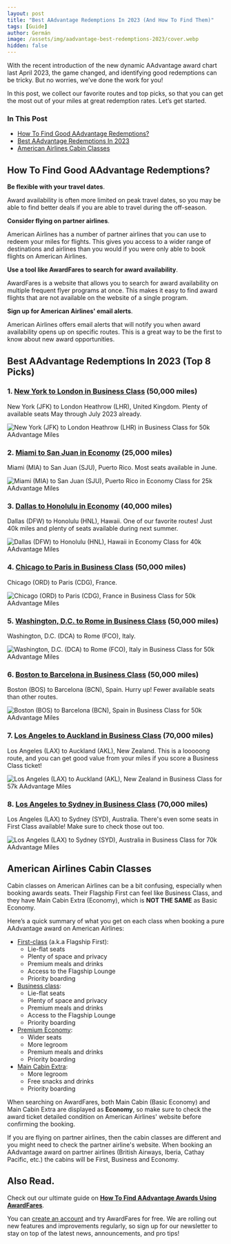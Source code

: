 ```yaml
---
layout: post
title: "Best AAdvantage Redemptions In 2023 (And How To Find Them)"
tags: [Guide]
author: Germán
image: /assets/img/aadvantage-best-redemptions-2023/cover.webp
hidden: false
---
```


With the recent introduction of the new dynamic AAdvantage award chart last April 2023, the game changed, and identifying good redemptions can be tricky. But no worries, we’ve done the work for you!

In this post, we collect our favorite routes and top picks, so that you can get the most out of your miles at great redemption rates. Let’s get started.

### In This Post

- [How To Find Good AAdvantage Redemptions?](#how-to-find-good-aadvantage-redemptions)
- [Best AAdvantage Redemptions In 2023](#best-aadvantage-redemptions-in-2023-top-8-picks)
- [American Airlines Cabin Classes](#american-airlines-cabin-classes)


## How To Find Good AAdvantage Redemptions?

**Be flexible with your travel dates**. 

Award availability is often more limited on peak travel dates, so you may be able to find better deals if you are able to travel during the off-season.

**Consider flying on partner airlines**. 

American Airlines has a number of partner airlines that you can use to redeem your miles for flights. This gives you access to a wider range of destinations and airlines than you would if you were only able to book flights on American Airlines.

**Use a tool like AwardFares to search for award availability**.

AwardFares is a website that allows you to search for award availability on multiple frequent flyer programs at once. This makes it easy to find award flights that are not available on the website of a single program.

**Sign up for American Airlines' email alerts**.

American Airlines offers email alerts that will notify you when award availability opens up on specific routes. This is a great way to be the first to know about new award opportunities.


## Best AAdvantage Redemptions In 2023 (Top 8 Picks)

### 1. [New York to London in Business Class](https://awardfares.com/search?JFK.LHR.;c:business;o:price;so:asc;z:aadvantage) (50,000 miles)

New York (JFK) to London Heathrow (LHR), United Kingdom. Plenty of available seats May through July 2023 already.

<img src="/assets/img/aadvantage-best-redemptions-2023/jfk-lhr.webp" alt="New York (JFK) to London Heathrow (LHR) in Business Class for 50k AAdvantage Miles" />


### 2. [Miami to San Juan in Economy](https://awardfares.com/search?MIA.SJU.;c:economy;o:price;so:asc;z:aadvantage) (25,000 miles)

Miami (MIA) to San Juan (SJU), Puerto Rico. Most seats available in June.

<img src="/assets/img/aadvantage-best-redemptions-2023/mia-sju.webp" alt="Miami (MIA) to San Juan (SJU), Puerto Rico in Economy Class for 25k AAdvantage Miles" />

### 3. [Dallas to Honolulu in Economy](https://awardfares.com/search?DFW.HNL.;c:economy;o:price;so:asc;z:aadvantage) (40,000 miles)

Dallas (DFW) to Honolulu (HNL), Hawaii. One of our favorite routes! Just 40k miles and plenty of seats available during next summer.

<img src="/assets/img/aadvantage-best-redemptions-2023/dfw-hnl.webp" alt="Dallas (DFW) to Honolulu (HNL), Hawaii in Economy Class for 40k AAdvantage Miles" />

### 4. [Chicago to Paris in Business Class](https://awardfares.com/search?ORD.CDG.;c:business;o:price;so:asc;z:aadvantage) (50,000 miles)

Chicago (ORD) to Paris (CDG), France.

<img src="/assets/img/aadvantage-best-redemptions-2023/ord-cdg.webp" alt="Chicago (ORD) to Paris (CDG), France in Business Class for 50k AAdvantage Miles" />


### 5. [Washington, D.C. to Rome in Business Class](https://awardfares.com/search?DCA.FCO.;c:business;o:price;so:asc;z:aadvantage) (50,000 miles)

Washington, D.C. (DCA) to Rome (FCO), Italy.

<img src="/assets/img/aadvantage-best-redemptions-2023/dca-fco.webp" alt="Washington, D.C. (DCA) to Rome (FCO), Italy in Business Class for 50k AAdvantage Miles" />


### 6. [Boston to Barcelona in Business Class](https://awardfares.com/search?BOS.BCN.;c:business;o:price;so:asc;z:aadvantage) (50,000 miles)

Boston (BOS) to Barcelona (BCN), Spain. Hurry up! Fewer available seats than other routes.

<img src="/assets/img/aadvantage-best-redemptions-2023/bos-bcn.webp" alt="Boston (BOS) to Barcelona (BCN), Spain in Business Class for 50k AAdvantage Miles" />

### 7. [Los Angeles to Auckland in Business Class](https://awardfares.com/search?LAX.AKL.;c:business;o:price;so:asc;z:aadvantage) (70,000 miles)

Los Angeles (LAX) to Auckland (AKL), New Zealand. This is a looooong route, and you can get good value from your miles if you score a Business Class ticket! 

<img src="/assets/img/aadvantage-best-redemptions-2023/lax-akl.webp" alt="Los Angeles (LAX) to Auckland (AKL), New Zealand in Business Class for 57k AAdvantage Miles" />


### 8. [Los Angeles to Sydney in Business Class](https://awardfares.com/search?LAX.SYD.;c:business;o:price;so:asc;z:aadvantage) (70,000 miles)

Los Angeles (LAX) to Sydney (SYD), Australia. There's even some seats in First Class available! Make sure to check those out too.

<img src="/assets/img/aadvantage-best-redemptions-2023/lax-syd.webp" alt="Los Angeles (LAX) to Sydney (SYD), Australia in Business Class for 70k AAdvantage Miles" />



## American Airlines Cabin Classes

Cabin classes on American Airlines can be a bit confusing, especially when booking awards seats. Their Flagship First can feel like Business Class, and they have Main Cabin Extra (Economy), which is **NOT THE SAME** as Basic Economy.

Here’s a quick summary of what you get on each class when booking a pure AAdvantage award on American Airlines:

* [First-class](https://awardfares.com/search?..;c:first;o:price;so:asc;z:aadvantage) (a.k.a Flagship First):
    * Lie-flat seats
    * Plenty of space and privacy
    * Premium meals and drinks
    * Access to the Flagship Lounge
    * Priority boarding
* [Business class](https://awardfares.com/search?..;c:business;o:price;so:asc;z:aadvantage):
    * Lie-flat seats
    * Plenty of space and privacy
    * Premium meals and drinks
    * Access to the Flagship Lounge
    * Priority boarding
* [Premium Economy](https://awardfares.com/search?..;c:premeco;o:price;so:asc;z:aadvantage):
    * Wider seats
    * More legroom
    * Premium meals and drinks
    * Priority boarding
* [Main Cabin Extra](https://awardfares.com/search?..;c:economy;o:price;so:asc;z:aadvantage):
    * More legroom
    * Free snacks and drinks
    * Priority boarding

When searching on AwardFares, both Main Cabin (Basic Economy) and Main Cabin Extra are displayed as **Economy**, so make sure to check the award ticket detailed condition on American Airlines' website before confirming the booking. 

If you are flying on partner airlines, then the cabin classes are different and you might need to check the partner airline's website. When booking an AAdvantage award on partner airlines (British Airways, Iberia, Cathay Pacific, etc.) the cabins will be First, Business and Economy.


## Also Read.

Check out our ultimate guide on [**How To Find AAdvantage Awards Using AwardFares**](https://blog.awardfares.com/aadvantage-guide/).

You can [create an account](https://awardfares.com/signup) and try AwardFares for free. We are rolling out new features and improvements regularly, so sign up for our newsletter to stay on top of the latest news, announcements, and pro tips!